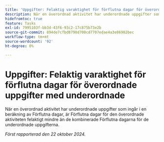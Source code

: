 ```yaml
---
title: 'Uppgifter: Felaktig varaktighet för förflutna dagar för överordnade uppgifter med underordnade'
description: När en överordnad aktivitet har underordnade uppgifter som ingår i en beräkning av Förflutna dagar, är Förflutna dagar för den överordnade aktiviteten felaktigt mindre än de kombinerade Förflutna dagarna för de underordnade uppgifterna.
hidefromtoc: true
feature: Tasks
exl-id: 7995103f-bb3d-43f6-93c2-17c875b73e2b
source-git-commit: 894de7cfbd8798d700cd7707edae4a3e86902bec
workflow-type: tm+mt
source-wordcount: '92'
ht-degree: 0%

---
```


# Uppgifter: Felaktig varaktighet för förflutna dagar för överordnade uppgifter med underordnade

När en överordnad aktivitet har underordnade uppgifter som ingår i en beräkning av Förflutna dagar, är Förflutna dagar för den överordnade aktiviteten felaktigt mindre än de kombinerade Förflutna dagarna för de underordnade uppgifterna.

_Först rapporterad den 22 oktober 2024._
